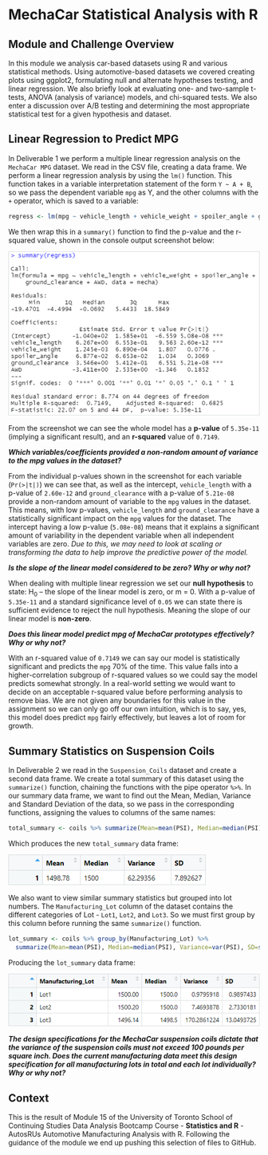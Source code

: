# MechaCar Statistical Analysis with R

## Module and Challenge Overview

In this module we analysis car-based datasets using R and various statistical methods. Using automotive-based datasets we covered creating plots using ggplot2, formulating null and alternate hypotheses testing, and linear regression. We also briefly look at evaluating one- and two-sample t-tests, ANOVA (analysis of variance) models, and chi-squared tests. We also enter a discussion over A/B testing and determining the most appropriate statistical test for a given hypothesis and dataset.

<!-- Include overview of the challenge here. -->

## Linear Regression to Predict MPG

In Deliverable 1 we perform a multiple linear regression analysis on the `MechaCar MPG` dataset. We read in the CSV file, creating a data frame. We perform a linear regression analysis by using the `lm()` function. This function takes in a variable interpretation statement of the form `Y ~ A + B`, so we pass the dependent variable `mpg` as Y, and the other columns with the `+` operator, which is saved to a variable:

```r
regress <- lm(mpg ~ vehicle_length + vehicle_weight + spoiler_angle + ground_clearance + AWD, data = mecha)
```

We then wrap this in a `summary()` function to find the p-value and the r-squared value, shown in the console output screenshot below:

![Linear Regression to Predict MPG](images/01_d1_linear_regression_to_predict_mpg.png)

From the screenshot we can see the whole model has a **p-value** of `5.35e-11` (implying a significant result), and an **r-squared** value of `0.7149`.

***Which variables/coefficients provided a non-random amount of variance to the mpg values in the dataset?***

From the individual p-values shown in the screenshot for each variable (`Pr(>|t|)`) we can see that, as well as the intercept, `vehicle_length` with a p-value of `2.60e-12` and `ground_clearance` with a p-value of `5.21e-08` provide a non-random amount of variable to the `mpg` values in the dataset. This means, with low p-values, `vehicle_length` and `ground_clearance` have a statistically significant impact on the `mpg` values for the dataset. The intercept having a low p-value (`5.08e-08`) means that it explains a significant amount of variability in the dependent variable when all independent variables are zero. *Due to this, we may need to look at scaling or transforming the data to help improve the predictive power of the model.*

***Is the slope of the linear model considered to be zero? Why or why not?***

When dealing with multiple linear regression we set our **null hypothesis** to state: H<sub>0</sub> – the slope of the linear model is zero, or m = 0. With a p-value of `5.35e-11` and a standard significance level of `0.05` we can state there is sufficient evidence to reject the null hypothesis. Meaning the slope of our linear model is **non-zero**.

***Does this linear model predict mpg of MechaCar prototypes effectively? Why or why not?***

With an r-squared value of `0.7149` we can say our model is statistically significant and predicts the `mpg` 70% of the time. This value falls into a higher-correlation subgroup of r-squared values so we could say the model predicts somewhat strongly. In a real-world setting we would want to decide on an acceptable r-squared value before performing analysis to remove bias. We are not given any boundaries for this value in the assignment so we can only go off our own intuition, which is to say, yes, this model does predict `mpg` fairly effectively, but leaves a lot of room for growth.

## Summary Statistics on Suspension Coils

In Deliverable 2 we read in the `Suspension_Coils` dataset and create a second data frame. We create a total summary of this dataset using the `summarize()` function, chaining the functions with the pipe operator `%>%`. In our summary data frame, we want to find out the Mean, Median, Variance and Standard Deviation of the data, so we pass in the corresponding functions, assigning the values to columns of the same names:

```r
total_summary <- coils %>% summarize(Mean=mean(PSI), Median=median(PSI), Variance=var(PSI), SD=sd(PSI))
```
 Which produces the new `total_summary` data frame:

![Suspension Coils Dataset Total Summary](images/02_d2_total_summary.png)

We also want to view similar summary statistics but grouped into lot numbers. The `Manufacturing_Lot` column of the dataset contains the different categories of Lot - `Lot1`, `Lot2`, and `Lot3`. So we must first group by this column before running the same `summarize()` function.

```r
lot_summary <- coils %>% group_by(Manufacturing_Lot) %>%
  summarize(Mean=mean(PSI), Median=median(PSI), Variance=var(PSI), SD=sd(PSI))
```

Producing the `lot_summary` data frame:

![Suspension Coils Dataset Group By Lot Number Summary](images/03_d2_lot_summary.png)

***The design specifications for the MechaCar suspension coils dictate that the variance of the suspension coils must not exceed 100 pounds per square inch. Does the current manufacturing data meet this design specification for all manufacturing lots in total and each lot individually? Why or why not?***

<!-- resonsing?-->



## Context

This is the result of Module 15 of the University of Toronto School of Continuing Studies Data Analysis Bootcamp Course - **Statistics and R** - AutosRUs Automotive Manufacturing Analysis with R. Following the guidance of the module we end up pushing this selection of files to GitHub.
